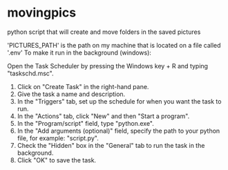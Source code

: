 # movingpics
python script that will create and move folders in the saved pictures 

'PICTURES_PATH' is the path on my machine that is located on a file called '.env' 
To make it run in the background (windows): 

Open the Task Scheduler by pressing the Windows key + R and typing "taskschd.msc".
1. Click on "Create Task" in the right-hand pane.
2. Give the task a name and description.
3. In the "Triggers" tab, set up the schedule for when you want the task to run.
4. In the "Actions" tab, click "New" and then "Start a program".
5. In the "Program/script" field, type "python.exe".
6. In the "Add arguments (optional)" field, specify the path to your python file, for example: "script.py".
7. Check the "Hidden" box in the "General" tab to run the task in the background.
8. Click "OK" to save the task.
